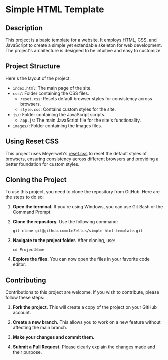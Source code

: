 # Simple HTML Template

## Description

This project is a basic template for a website. It employs HTML, CSS, and JavaScript to create a simple yet extendable skeleton for web development. The project's architecture is designed to be intuitive and easy to customize.

## Project Structure

Here's the layout of the project:

- `index.html`: The main page of the site.
- `css/`: Folder containing the CSS files.
    - `reset.css`: Resets default browser styles for consistency across browsers.
    - `style.css`: Contains custom styles for the site.
- `js/`: Folder containing the JavaScript scripts.
    - `app.js`: The main JavaScript file for the site's functionality.
- `images/`: Folder containing the Images files.

## Using Reset CSS

This project uses Meyerweb's [reset.css](https://meyerweb.com/eric/tools/css/reset/) to reset the default styles of browsers, ensuring consistency across different browsers and providing a better foundation for custom styles.

## Cloning the Project

To use this project, you need to clone the repository from GitHub. Here are the steps to do so:

1. **Open the terminal.** If you're using Windows, you can use Git Bash or the Command Prompt.

2. **Clone the repository.** Use the following command:
    ```
    git clone git@github.com:LeZellus/simple-html-template.git
    ```

3. **Navigate to the project folder.** After cloning, use:
    ```
    cd ProjectName
    ```

4. **Explore the files.** You can now open the files in your favorite code editor.

## Contributing

Contributions to this project are welcome. If you wish to contribute, please follow these steps:

1. **Fork the project.** This will create a copy of the project on your GitHub account.

2. **Create a new branch.** This allows you to work on a new feature without affecting the main branch.

3. **Make your changes and commit them.**

4. **Submit a Pull Request.** Please clearly explain the changes made and their purpose.